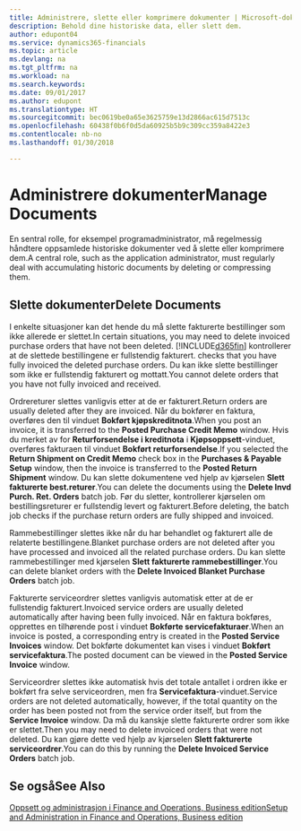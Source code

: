```yaml
---
title: Administrere, slette eller komprimere dokumenter | Microsoft-dokumentasjon
description: Behold dine historiske data, eller slett dem.
author: edupont04
ms.service: dynamics365-financials
ms.topic: article
ms.devlang: na
ms.tgt_pltfrm: na
ms.workload: na
ms.search.keywords: 
ms.date: 09/01/2017
ms.author: edupont
ms.translationtype: HT
ms.sourcegitcommit: bec0619be0a65e3625759e13d2866ac615d7513c
ms.openlocfilehash: 60438f0b6f0d5da60925b5b9c309cc359a8422e3
ms.contentlocale: nb-no
ms.lasthandoff: 01/30/2018

---
```

# <a name="manage-documents"></a><span data-ttu-id="fcb90-103">Administrere dokumenter</span><span class="sxs-lookup"><span data-stu-id="fcb90-103">Manage Documents</span></span>
<span data-ttu-id="fcb90-104">En sentral rolle, for eksempel programadministrator, må regelmessig håndtere oppsamlede historiske dokumenter ved å slette eller komprimere dem.</span><span class="sxs-lookup"><span data-stu-id="fcb90-104">A central role, such as the application administrator, must regularly deal with accumulating historic documents by deleting or compressing them.</span></span>  

## <a name="delete-documents"></a><span data-ttu-id="fcb90-105">Slette dokumenter</span><span class="sxs-lookup"><span data-stu-id="fcb90-105">Delete Documents</span></span>
<span data-ttu-id="fcb90-106">I enkelte situasjoner kan det hende du må slette fakturerte bestillinger som ikke allerede er slettet.</span><span class="sxs-lookup"><span data-stu-id="fcb90-106">In certain situations, you may need to delete invoiced purchase orders that have not been deleted.</span></span> [!INCLUDE[d365fin](includes/d365fin_md.md)]<span data-ttu-id="fcb90-107"> kontrollerer at de slettede bestillingene er fullstendig fakturert.</span><span class="sxs-lookup"><span data-stu-id="fcb90-107"> checks that you have fully invoiced the deleted purchase orders.</span></span> <span data-ttu-id="fcb90-108">Du kan ikke slette bestillinger som ikke er fullstendig fakturert og mottatt.</span><span class="sxs-lookup"><span data-stu-id="fcb90-108">You cannot delete orders that you have not fully invoiced and received.</span></span>  

<span data-ttu-id="fcb90-109">Ordrereturer slettes vanligvis etter at de er fakturert.</span><span class="sxs-lookup"><span data-stu-id="fcb90-109">Return orders are usually deleted after they are invoiced.</span></span> <span data-ttu-id="fcb90-110">Når du bokfører en faktura, overføres den til vinduet **Bokført kjøpskreditnota**.</span><span class="sxs-lookup"><span data-stu-id="fcb90-110">When you post an invoice, it is transferred to the **Posted Purchase Credit Memo** window.</span></span> <span data-ttu-id="fcb90-111">Hvis du merket av for **Returforsendelse i kreditnota** i **Kjøpsoppsett**-vinduet, overføres fakturaen til vinduet **Bokført returforsendelse**.</span><span class="sxs-lookup"><span data-stu-id="fcb90-111">If you selected the **Return Shipment on Credit Memo** check box in the **Purchases & Payable Setup** window, then the invoice is transferred to the **Posted Return Shipment** window.</span></span> <span data-ttu-id="fcb90-112">Du kan slette dokumentene ved hjelp av kjørselen **Slett fakturerte best.returer**.</span><span class="sxs-lookup"><span data-stu-id="fcb90-112">You can delete the documents using the **Delete Invd Purch. Ret. Orders** batch job.</span></span> <span data-ttu-id="fcb90-113">Før du sletter, kontrollerer kjørselen om bestillingsreturer er fullstendig levert og fakturert.</span><span class="sxs-lookup"><span data-stu-id="fcb90-113">Before deleting, the batch job checks if the purchase return orders are fully shipped and invoiced.</span></span>  

<span data-ttu-id="fcb90-114">Rammebestillinger slettes ikke når du har behandlet og fakturert alle de relaterte bestillingene.</span><span class="sxs-lookup"><span data-stu-id="fcb90-114">Blanket purchase orders are not deleted after you have processed and invoiced all the related purchase orders.</span></span> <span data-ttu-id="fcb90-115">Du kan slette rammebestillinger med kjørselen **Slett fakturerte rammebestillinger**.</span><span class="sxs-lookup"><span data-stu-id="fcb90-115">You can delete blanket orders with the **Delete Invoiced Blanket Purchase Orders** batch job.</span></span>  

<span data-ttu-id="fcb90-116">Fakturerte serviceordrer slettes vanligvis automatisk etter at de er fullstendig fakturert.</span><span class="sxs-lookup"><span data-stu-id="fcb90-116">Invoiced service orders are usually deleted automatically after having been fully invoiced.</span></span> <span data-ttu-id="fcb90-117">Når en faktura bokføres, opprettes en tilhørende post i vinduet **Bokførte servicefakturaer**.</span><span class="sxs-lookup"><span data-stu-id="fcb90-117">When an invoice is posted, a corresponding entry is created in the **Posted Service Invoices** window.</span></span> <span data-ttu-id="fcb90-118">Det bokførte dokumentet kan vises i vinduet **Bokført servicefaktura**.</span><span class="sxs-lookup"><span data-stu-id="fcb90-118">The posted document can be viewed in the **Posted Service Invoice** window.</span></span>  

<span data-ttu-id="fcb90-119">Serviceordrer slettes ikke automatisk hvis det totale antallet i ordren ikke er bokført fra selve serviceordren, men fra **Servicefaktura**-vinduet.</span><span class="sxs-lookup"><span data-stu-id="fcb90-119">Service orders are not deleted automatically, however, if the total quantity on the order has been posted not from the service order itself, but from the **Service Invoice** window.</span></span> <span data-ttu-id="fcb90-120">Da må du kanskje slette fakturerte ordrer som ikke er slettet.</span><span class="sxs-lookup"><span data-stu-id="fcb90-120">Then you may need to delete invoiced orders that were not deleted.</span></span> <span data-ttu-id="fcb90-121">Du kan gjøre dette ved hjelp av kjørselen **Slett fakturerte serviceordrer**.</span><span class="sxs-lookup"><span data-stu-id="fcb90-121">You can do this by running the **Delete Invoiced Service Orders** batch job.</span></span>  

## <a name="see-also"></a><span data-ttu-id="fcb90-122">Se også</span><span class="sxs-lookup"><span data-stu-id="fcb90-122">See Also</span></span>  
[<span data-ttu-id="fcb90-123">Oppsett og administrasjon i Finance and Operations, Business edition</span><span class="sxs-lookup"><span data-stu-id="fcb90-123">Setup and Administration in Finance and Operations, Business edition</span></span>](admin-setup-and-administration.md)  

